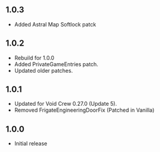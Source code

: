 ## 1.0.3
- Added Astral Map Softlock patck

## 1.0.2
- Rebuild for 1.0.0
- Added PrivateGameEntries patch.
- Updated older patches.

## 1.0.1
- Updated for Void Crew 0.27.0 (Update 5).
- Removed FrigateEngineeringDoorFix (Patched in Vanilla)

## 1.0.0
- Initial release